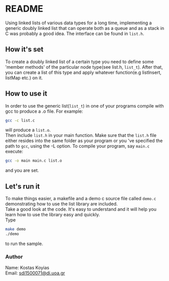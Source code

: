 # README #

Using linked lists of various data types for a long time,
implementing a generic doubly linked list that can operate
both as a queue and as a stack in C was probably a good idea.
The interface can be found in `list.h`.

## How it's set ##

To create a doubly linked list of a certain type you need to define
some 'member methods' of the particular node type(see list.h, `list_t`).
After that, you can create a list of this type and apply whatever function(e.g listInsert, listMap etc.) on it.

## How to use it ##

In order to use the generic list(`list_t`) in one of your programs compile with gcc to produce a .o file.
For example:

```bash
gcc -c list.c
```

will produce a `list.o`.  
Then include `list.h` in your main function. Make sure that the `list.h` file either
resides into the same folder as your program
or you 've specified the path to `gcc`, using the -L option.
To compile your program, say `main.c` execute:

```bash
gcc -o main main.c list.o
```

and you are set.

## Let's run it ##

To make things easier, a makefile and a demo c source file called `demo.c`
demonstrating how to use the list library are included.\
Take a good look at the code.
It's easy to understand and it will help you learn how to use the library easy and quickly.\
Type

```bash
make demo
./demo
```

to run the sample.

### Author ###

Name:  Kostas Koyias  
Email: sdi1500071@di.uoa.gr
